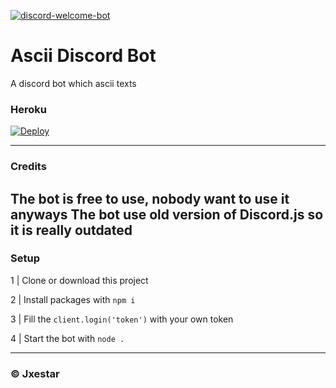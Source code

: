 [![discord-welcome-bot](https://github-readme-stats.vercel.app/api/pin/?username=jxestar&repo=asciibot&theme=dark)](https://github.com/Jxestar/asciibot)<br/>

# Ascii Discord Bot
A discord bot which ascii texts

### Heroku 
[![Deploy](https://www.herokucdn.com/deploy/button.svg)](https://heroku.com/deploy?template=https://github.com/Jxestar/asciibot/tree/master)

---
### Credits
The bot is free to use, nobody want to use it anyways
The bot use old version of Discord.js so it is really outdated
---
### Setup
1 | Clone or download this project

2 | Install packages with `npm i`

3 | Fill the ```client.login('token')```
with your own token

4 | Start the bot with `node .`

---
### © Jxestar
 
